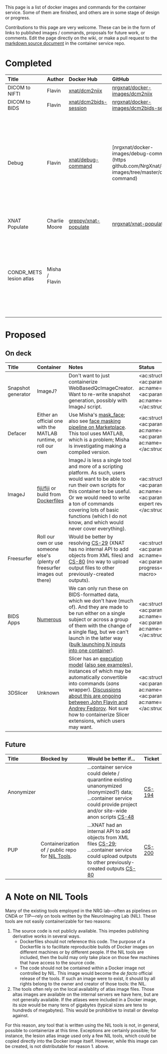 <!-- id: 36372911 -->

This page is a list of docker images and commands for the container service. Some of them are finished, and others are in some stage of design or progress.

Contributions to this page are very welcome. These can be in the form of links to published images / commands, proposals for future work, or comments. Edit the page directly on the wiki, or make a pull request to the [markdown source document](https://github.com/NrgXnat/container-service/blob/master/docs/list-of-containers-and-commands.md) in the container service repo.

# Completed

| Title                   | Author         | Docker Hub                                                               | GitHub                                                                                                          | Notes                                                                                                                                                                                                                                    |
|:------------------------|:---------------|:-------------------------------------------------------------------------|:----------------------------------------------------------------------------------------------------------------|:-----------------------------------------------------------------------------------------------------------------------------------------------------------------------------------------------------------------------------------------|
| DICOM to NIFTI          | Flavin         | [xnat/dcm2niix](https://hub.docker.com/r/xnat/dcm2niix)                  | [nrgxnat/docker-images/dcm2niix](https://github.com/NrgXnat/docker-images/tree/master/dcm2niix)                 |                                                                                                                                                                                                                                          |
| DICOM to BIDS           | Flavin         | [xnat/dcm2bids-session](https://hub.docker.com/r/xnat/dcm2bids-session/) | [nrgxnat/docker-images/dcm2bids-session](https://github.com/NrgXnat/docker-images/tree/master/dcm2bids-session) |                                                                                                                                                                                                                                          |
| Debug                   | Flavin         | [xnat/debug-command](https://hub.docker.com/r/xnat/debug-command/)       | [nrgxnat/docker-images/debug-command](https github.com/NrgXnat/docker-images/tree/master/debug-command)         | Test that your container service is working by executing something, anything at all. Look through the [command JSON](https://github.com/NrgXnat/docker-images/blob/master/debug-command/command.json) to understand the basic structure. |
| XNAT Populate           | Charlie Moore  | [greppy/xnat-populate](https://hub.docker.com/r/greppy/xnat-populate/)   | [nrgxnat/xnat-populate](https://github.com/NrgXnat/docker-images/tree/master/xnat-populate)                     | Meant for dev use only.                                                                                                                                                                                                                  |
| CONDR_METS lesion atlas | Misha / Flavin |                                                                          |                                                                                                                 | Not published. 1. see [note on NIL Tools](#a-note-on-nil-tools). 2. This was built as a demo that relies on access to a non-public CNDA project.                                                                                         |


# Proposed

## On deck
| Title              | Container                                                                                                         | Notes                                                                                                                                                                                                                                                                                                                                                                                                                                                                                                                                        | Status                                                                                                                                                                         | Ticket                                          |
|:-------------------|:------------------------------------------------------------------------------------------------------------------|:---------------------------------------------------------------------------------------------------------------------------------------------------------------------------------------------------------------------------------------------------------------------------------------------------------------------------------------------------------------------------------------------------------------------------------------------------------------------------------------------------------------------------------------------|:-------------------------------------------------------------------------------------------------------------------------------------------------------------------------------|:------------------------------------------------|
| Snapshot generator | ImageJ?                                                                                                           | Don't want to just containerize WebBasedQcImageCreator. Want to re-write snapshot generation, possibly with ImageJ script.                                                                                                                                                                                                                                                                                                                                                                                                                   | <ac:structured-macro ac:name="status"><ac:parameter ac:name="colour">Blue</ac:parameter><ac:parameter ac:name="title">Open</ac:parameter></ac:structured-macro>                | [CS-193](https://issues.xnat.org/browse/CS-193) |
| Defacer            | Either an official one with the MATLAB runtime, or roll our own                                                   | Use Misha's [mask_face](http://nrg.wustl.edu/software/face-masking/usage/); also see [face masking pipeline on Marketplace](http://marketplace.xnat.org/plugin/face-masking/). This tool uses MATLAB, which is a problem; Misha is investigating making a compiled version.                                                                                                                                                                                                                                                                  | <ac:structured-macro ac:name="status"><ac:parameter ac:name="colour">Blue</ac:parameter><ac:parameter ac:name="title">Open</ac:parameter></ac:structured-macro>                | [CS-195](https://issues.xnat.org/browse/CS-195) |
| ImageJ             | [fiji/fiji](https://hub.docker.com/r/fiji/fiji/) or build from [Dockerfiles](https://github.com/fiji/dockerfiles) | ImageJ is less a single tool and more of a scripting platform. As such, users would want to be able to run their own scripts for this container to be useful. Or we would need to write a ton of commands covering lots of basic functions (which I do not know, and which would never cover everything).                                                                                                                                                                                                                                    | <ac:structured-macro ac:name="status"><ac:parameter ac:name="colour">Grey</ac:parameter><ac:parameter ac:name="title">Needs expert review</ac:parameter></ac:structured-macro> | [CS-196](https://issues.xnat.org/browse/CS-196) |
| Freesurfer         | Roll our own or use someone else's (plenty of freesurfer images out there)                                        | Would be better by resolving [CS-29](https://issues.xnat.org/browse/CS-29) (XNAT has no internal API to add objects from XML files) and [CS-80](https://issues.xnat.org/browse/CS-80) (no way to upload output files to other previously-created outputs).                                                                                                                                                                                                                                                                                   | <ac:structured-macro ac:name="status"><ac:parameter ac:name="colour">Yellow</ac:parameter><ac:parameter ac:name="title">In progress</ac:parameter></ac:structured-macro>       | [CS-199](https://issues.xnat.org/browse/CS-199) |
| BIDS Apps          | [Numerous](http://bids-apps.neuroimaging.io/apps/)                                                                | We can only run these on BIDS-formatted data, which we don't have (much of). And they are made to be run either on a single subject or across a group of them with the change of a single flag, but we can't launch in the latter way ([bulk launching N inputs into one container](https://wiki.xnat.org/display/CS/Bulk+Launching+Containers)).                                                                                                                                                                                            | <ac:structured-macro ac:name="status"><ac:parameter ac:name="colour">Blue</ac:parameter><ac:parameter ac:name="title">Open</ac:parameter></ac:structured-macro>                | [CS-237](https://issues.xnat.org/browse/CS-237) |
| 3DSlicer           | Unknown                                                                                                           | Slicer has an [execution model](https://www.slicer.org/wiki/Documentation/Nightly/Developers/SlicerExecutionModel) ([also see examples](https://github.com/Slicer/Slicer/tree/master/Modules/CLI)), instances of which may be automatically convertible into commands (_sans_ wrapper). [Discussions about this are ongoing between John Flavin and Andrey Fedorov](https://docs.google.com/document/d/1XRLWm_gJj8YC7TagihQd8DQfqT1XSTm1SMOCzfxEfqM/edit?usp=sharing). Not sure how to containerize Slicer extensions, which users may want. | <ac:structured-macro ac:name="status"><ac:parameter ac:name="colour">Blue</ac:parameter><ac:parameter ac:name="title">Open</ac:parameter></ac:structured-macro>                | [CS-198](https://issues.xnat.org/browse/CS-198) |

## Future
| Title      | Blocked by                                                               | Would be better if...                                                                                                                                                                                                                | Ticket                                          |
|:-----------|:-------------------------------------------------------------------------|:-------------------------------------------------------------------------------------------------------------------------------------------------------------------------------------------------------------------------------------|:------------------------------------------------|
| Anonymizer |                                                                          | ...container service could delete / quarantine existing unanonymized (nonymized?) data; ...container service could provide project and/or site-wide anon scripts [CS-48](https://issues.xnat.org/browse/CS-48)                       | [CS-194](https://issues.xnat.org/browse/CS-194) |
| PUP        | Containerization of / public repo for [NIL Tools](#a-note-on-nil-tools). | ...XNAT had an internal API to add objects from XML files [CS-29](https://issues.xnat.org/browse/CS-29); ...container service could upload outputs to other previously-created outputs [CS-80](https://issues.xnat.org/browse/CS-80) | [CS-200](https://issues.xnat.org/browse/CS-200) |

# A Note on NIL Tools
Many of the existing tools employed in the NRG lab—often as pipelines on CNDA or TIP—rely on tools written by the NeuroImaging Lab (NIL). These tools are not easily containerizable for two reasons:

1. The source code is not publicly available. This impedes publishing derivative works in several ways.
    * Dockerfiles should not reference this code. The purpose of a Dockerfile is to facilitate reproducible builds of Docker images on different machines or by different people. If the NIL tools are included, then the build may only take place on those few machines that have access to the source code.
    * The code should not be contained within a Docker image not controlled by NIL. This image would become the _de facto_ official release of the tools. If such an image were to exist, it should by all rights belong to the owner and creator of those tools: the NIL.
2. The tools often rely on the local availablity of atlas image files. Those altas images are available on the internal servers we have here, but are not generally available. If the atlases were included in a Docker image, its size would be many tens of gigabytes (typical sizes are tens to hundreds of megabytes). This would be prohibitive to install or develop against.

For this reason, any tool that is written using the NIL tools is not, in general, possible to containerize at this time. Exceptions are certainly possible; for instance, the lesion atlas image used only a few NIL tools, which could be copied directly into the Docker image itself. However, while this image can be created, is not distributable for reason 1. above.